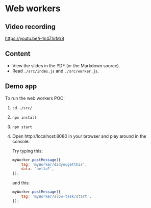 # Web workers

## Video recording

https://youtu.be/i-1n4ZhrMr8

## Content

* View the slides in the PDF (or the Markdown source).
* Read `./src/index.js` and `./src/worker.js`.

## Demo app

To run the web workers POC:

1.  `cd ./src/`
2.  `npm install`
3.  `npm start`
4.  Open http://localhost:8080 in your browser and play around in the console.

    Try typing this:

    ```js
    myWorker.postMessage({
        tag: 'myWorker/didyougetthis',
        data: 'hello?',
    });
    ```

    and this:

    ```js
    myWorker.postMessage({
        tag: 'myWorker/slow-task/start',
    });
    ```
